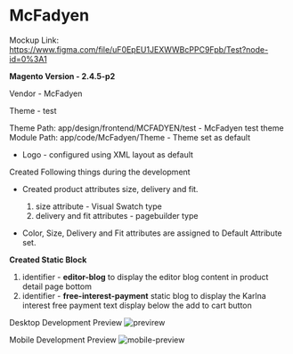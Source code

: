 # McFadyen

Mockup Link:  https://www.figma.com/file/uF0EpEU1JEXWWBcPPC9Fpb/Test?node-id=0%3A1

**Magento Version - 2.4.5-p2**

Vendor - McFadyen

Theme - test

Theme Path: app/design/frontend/MCFADYEN/test - McFadyen test theme
Module Path: app/code/McFadyen/Theme - Theme set as default 

- Logo - configured using XML layout as default

Created Following things during the development
- Created product attributes size, delivery and fit. 
    1. size attribute - Visual Swatch type
    2. delivery and fit attributes - pagebuilder type

- Color, Size, Delivery and Fit attributes are assigned to Default Attribute set.

**Created Static Block**
1. identifier - **editor-blog** to display the editor blog content in product detail page bottom
2. identifier - **free-interest-payment** static blog to display the Karlna interest free payment text display below the add to cart button

Desktop Development Preview
![previrew](https://user-images.githubusercontent.com/5866672/222802753-7c6dcee3-5d27-4bdf-93b5-e649cf59f926.png)

Mobile Development Preview
![mobile-preview](https://user-images.githubusercontent.com/5866672/222802963-77af4ac1-d873-4b38-ae13-17dd1cd8d150.png)

